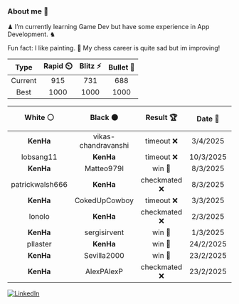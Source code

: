 ### About me 🍜

♟ I’m currently learning Game Dev but have some experience in App Development. ♞

Fun fact: I like painting. 🎨
My chess career is quite sad but im improving!
<!--START_SECTION:chessStats-->
<!-- Automatically generated with https://github.com/Balastrong/chess-stats-action -->

| Type | Rapid ⏲️ | Blitz ⚡ | Bullet 🔫 |
|:---:|:---:|:---:|:---:|
| Current | 915 | 731 | 688 |
| Best | 1000 | 1000 | 1000 |

| White ⚪ | Black ⚫ | Result 🏆 | Date 📅 | Position 🗺️ | Type 🕕 |
|:---:|:---:|:---:|:---:|:---:|:---:|
| **KenHa** | vikas-chandravanshi | timeout ❌ | 3/4/2025 | <a href="http://www.ee.unb.ca/cgi-bin/tervo/fen.pl?select=8/p3k3/8/5b2/2P5/1P2r3/P1KN4/6R1 w - -">Link</a> | Bullet |
| lobsang11 | **KenHa** | timeout ❌ | 10/3/2025 | <a href="http://www.ee.unb.ca/cgi-bin/tervo/fen.pl?select=8/8/8/p2R4/1kP5/8/2PK4/4r3 b - -">Link</a> | Blitz |
| **KenHa** | Matteo979l | win 🥇 | 8/3/2025 | <a href="http://www.ee.unb.ca/cgi-bin/tervo/fen.pl?select=5rk1/8/p2r1p1Q/1p2p1p1/5nRp/2P1KR2/PP5P/8 b - -">Link</a> | Blitz |
| patrickwalsh666 | **KenHa** | checkmated ❌ | 8/3/2025 | <a href="http://www.ee.unb.ca/cgi-bin/tervo/fen.pl?select=q6k/p5Qp/4N3/5p1b/4p3/4P2P/PPPr2P1/R4RK1 b - -">Link</a> | Blitz |
| **KenHa** | CokedUpCowboy | timeout ❌ | 3/3/2025 | <a href="http://www.ee.unb.ca/cgi-bin/tervo/fen.pl?select=6r1/ppp1pk1p/5b2/3b1P2/8/P4R2/8/2B4K w - -">Link</a> | Bullet |
| lonolo | **KenHa** | checkmated ❌ | 2/3/2025 | <a href="http://www.ee.unb.ca/cgi-bin/tervo/fen.pl?select=6r1/pppq3k/7Q/6Bp/4p1b1/8/PPP3PP/5RK1 b - -">Link</a> | Bullet |
| **KenHa** | sergisirvent | win 🥇 | 1/3/2025 | <a href="http://www.ee.unb.ca/cgi-bin/tervo/fen.pl?select=2R2B1r/R2P4/p3k3/3p3p/3P1K2/8/P4P1P/8 b - - 0 36">Link</a> | Daily |
| pllaster | **KenHa** | win 🥇 | 24/2/2025 | <a href="http://www.ee.unb.ca/cgi-bin/tervo/fen.pl?select=7r/2p1k1pp/1p3p2/4p3/4PQ2/2P2P2/q2r2PP/5RK1 b - -">Link</a> | Bullet |
| **KenHa** | Sevilla2000 | win 🥇 | 23/2/2025 | <a href="http://www.ee.unb.ca/cgi-bin/tervo/fen.pl?select=r5k1/pp1b1p2/1b1B1R2/2pP2r1/2B5/2PN3P/PP4P1/5RK1 b - -">Link</a> | Blitz |
| **KenHa** | AlexPAlexP | checkmated ❌ | 23/2/2025 | <a href="http://www.ee.unb.ca/cgi-bin/tervo/fen.pl?select=2Q5/5k2/1R2p3/p3Pp1p/5Pp1/6P1/5q1P/2K4q w - -">Link</a> | Blitz |

<!--END_SECTION:chessStats-->

<a href="https://www.linkedin.com/in/guillermo-bosca/" target="_blank"><img src="https://img.shields.io/badge/LinkedIn-%230077B5.svg?&style=flat-square&logo=linkedin&logoColor=white" alt="LinkedIn"></a>


<!--
**kenhacodes/kenhacodes** is a ✨ _special_ ✨ repository because its `README.md` (this file) appears on your GitHub profile.

Here are some ideas to get you started:

- 🔭 I’m currently working on ...
- 🌱 I’m currently learning App Development, Data Analytics and ML.
- 👯 I’m looking to collaborate on ...
- 🤔 I’m looking for help with ...
- 💬 Ask me about ...
- 📫 How to reach me: ...
- 😄 Pronouns: ...
- ⚡ Fun fact: ...
-->
